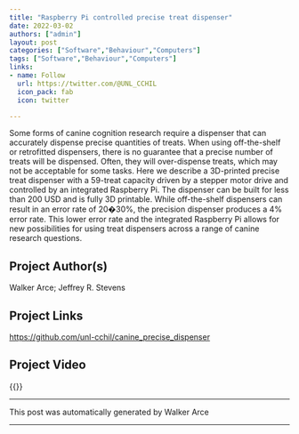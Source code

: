 ```yaml
---
title: "Raspberry Pi controlled precise treat dispenser"
date: 2022-03-02
authors: ["admin"]
layout: post
categories: ["Software","Behaviour","Computers"]
tags: ["Software","Behaviour","Computers"]
links:
- name: Follow
  url: https://twitter.com/@UNL_CCHIL
  icon_pack: fab
  icon: twitter

---
```

Some forms of canine cognition research require a dispenser that can accurately dispense precise quantities of treats. When using off-the-shelf or retrofitted dispensers, there is no guarantee that a precise number of treats will be dispensed. Often, they will over-dispense treats, which may not be acceptable for some tasks. Here we describe a 3D-printed precise treat dispenser with a 59-treat capacity driven by a stepper motor drive and controlled by an integrated Raspberry Pi. The dispenser can be built for less than 200 USD and is fully 3D printable. While off-the-shelf dispensers can result in an error rate of 20�30%, the precision dispenser produces a 4% error rate. This lower error rate and the integrated Raspberry Pi allows for new possibilities for using treat dispensers across a range of canine research questions.
## Project Author(s)
Walker Arce; Jeffrey R. Stevens
## Project Links
https://github.com/unl-cchil/canine_precise_dispenser
## Project Video
{{<youtube fIKlNvzwXUY>}}
***
This post was automatically generated by
Walker Arce
***
